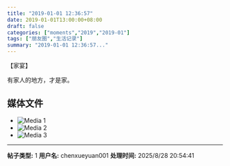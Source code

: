 ```yaml
---
title: "2019-01-01 12:36:57"
date: 2019-01-01T13:00:00+08:00
draft: false
categories: ["moments","2019","2019-01"]
tags: ["朋友圈","生活记录"]
summary: "2019-01-01 12:36:57..."
---
```


【家宴】

有家人的地方，才是家。

## 媒体文件

- ![Media 1](/Moments/photos/2019-01-01/201901011236570.jpg)
- ![Media 2](/Moments/photos/2019-01-01/201901011236571.jpg)
- ![Media 3](/Moments/photos/2019-01-01/201901011236572.jpg)

---

**帖子类型:** 1
**用户名:** chenxueyuan001
**处理时间:** 2025/8/28 20:54:41